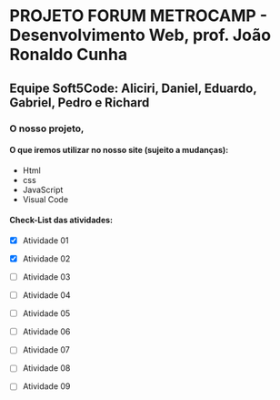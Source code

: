 # PROJETO FORUM METROCAMP - Desenvolvimento Web, prof. João Ronaldo Cunha
## Equipe Soft5Code: Aliciri, Daniel, Eduardo, Gabriel, Pedro e Richard
### O nosso projeto, 

#### O que iremos utilizar no nosso site (sujeito a mudanças):
- Html
- css
- JavaScript
- Visual Code
  
#### Check-List das atividades:
- [x] Atividade 01
- [x] Atividade 02
- [ ] Atividade 03
- [ ] Atividade 04
- [ ] Atividade 05
- [ ] Atividade 06
- [ ] Atividade 07
- [ ] Atividade 08
- [ ] Atividade 09





        
